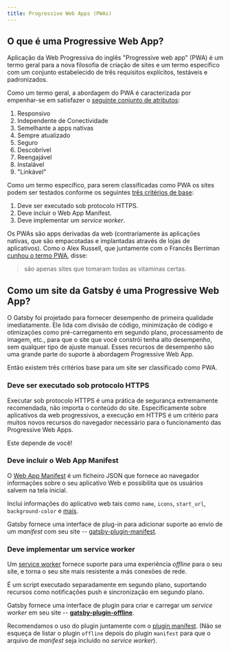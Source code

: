 ```yaml
---
title: Progressive Web Apps (PWAs)
---
```


## O que é uma Progressive Web App?

Aplicação da Web Progressiva do inglês "Progressive web app" (PWA) é um termo geral para a nova filosofia de criação de sites e um termo específico com um conjunto estabelecido de três requisitos explícitos, testáveis e padronizados.

Como um termo geral, a abordagem do PWA é caracterizada por empenhar-se em satisfazer o [seguinte conjunto de atributos](https://infrequently.org/2015/06/progressive-apps-escaping-tabs-without-losing-our-soul/):

1.  Responsivo
2.  Independente de Conectividade
3.  Semelhante a apps nativas
4.  Sempre atualizado
5.  Seguro
6.  Descobrível
7.  Reengajável
8.  Instalável
9.  "Linkável"

Como um termo específico, para serem classificadas como PWA os sites podem ser testados conforme os seguintes [três critérios de base](https://infrequently.org/2016/09/what-exactly-makes-something-a-progressive-web-app/):

1.  Deve ser executado sob protocolo HTTPS.
2.  Deve incluir o Web App Manifest.
3.  Deve implementar um _service worker_.

Os PWAs são apps derivadas da web (contrariamente às aplicações nativas, que são empacotadas e implantadas através de lojas de aplicativos). Como o Alex Russell, que juntamente com o Francês Berriman [cunhou o termo PWA](https://infrequently.org/2015/06/progressive-apps-escaping-tabs-without-losing-our-soul/), disse:

> são apenas sites que tomaram todas as vitaminas certas.

## Como um site da Gatsby é uma Progressive Web App?

O Gatsby foi projetado para fornecer desempenho de primeira qualidade imediatamente. Ele lida com divisão de código, minimização de código e otimizações como pré-carregamento em segundo plano, processamento de imagem, etc., para que o site que você constrói tenha alto desempenho, sem qualquer tipo de ajuste manual. Esses recursos de desempenho são uma grande parte do suporte à abordagem Progressive Web App.

Então existem três critérios base para um site ser classificado como PWA.

### Deve ser executado sob protocolo HTTPS

Executar sob protocolo HTTPS é uma prática de segurança extremamente recomendada, não importa o conteúdo do site. Especificamente sobre aplicativos da web progressivos, a execução em HTTPS é um critério para muitos novos recursos do navegador necessário para o funcionamento das Progressive Web Apps.

Este depende de você!

### Deve incluir o Web App Manifest

O [Web App Manifest](https://www.w3.org/TR/appmanifest/) é um ficheiro JSON que fornece ao navegador informações sobre o seu aplicativo Web e possibilita que os usuários salvem na tela inicial.

Inclui informações do aplicativo web tais como `name`, `icons`, `start_url`, `background-color` e [mais](https://developers.google.com/web/fundamentals/web-app-manifest/).

Gatsby fornece uma interface de plug-in para adicionar suporte ao envio de um _manifest_ com seu site -- [gatsby-plugin-manifest](/packages/gatsby-plugin-manifest).

### Deve implementar um service worker

Um [service worker](https://developers.google.com/web/fundamentals/primers/service-workers/) fornece suporte para uma experiência _offline_ para o seu site, e torna o seu site mais resistente a más conexões de rede.

É um script executado separadamente em segundo plano, suportando recursos como notificações push e sincronização em segundo plano.

Gatsby fornece uma interface de plugin para criar e carregar um _service worker_ em seu site -- [**gatsby-plugin-offline**](/packages/gatsby-plugin-offline).

Recomendamos o uso do plugin juntamente com o [plugin manifest](/packages/gatsby-plugin-manifest). (Não se esqueça de listar o plugin `offline` depois do plugin `manifest` para que o arquivo de _manifest_ seja incluído no _service worker_).
